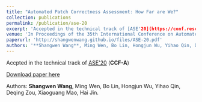 ```yaml
---
title: "Automated Patch Correctness Assessment: How Far are We?"
collection: publications
permalink: /publication/ase-20
excerpt: 'Accepted in the technical track of [ASE'20](https://conf.researchr.org/home/ase-2020) (**CCF-A**)'
venue: 'In Proceedings of the 35th International Conference on Automated Software Engineering'
paperurl: 'http://shangwenwang.github.io/files/ASE-20.pdf'
authors: '**Shangwen Wang**, Ming Wen, Bo Lin, Hongjun Wu, Yihao Qin, Deqing Zou, Xiaoguang Mao, Hai Jin'
---
```

Accpted in the technical track of [ASE'20](https://conf.researchr.org/home/ase-2020) (**CCF-A**)

[Download paper here](http://shangwenwang.github.io/files/ASE-20.pdf)

Authors: **Shangwen Wang**, Ming Wen, Bo Lin, Hongjun Wu, Yihao Qin, Deqing Zou, Xiaoguang Mao, Hai Jin.
